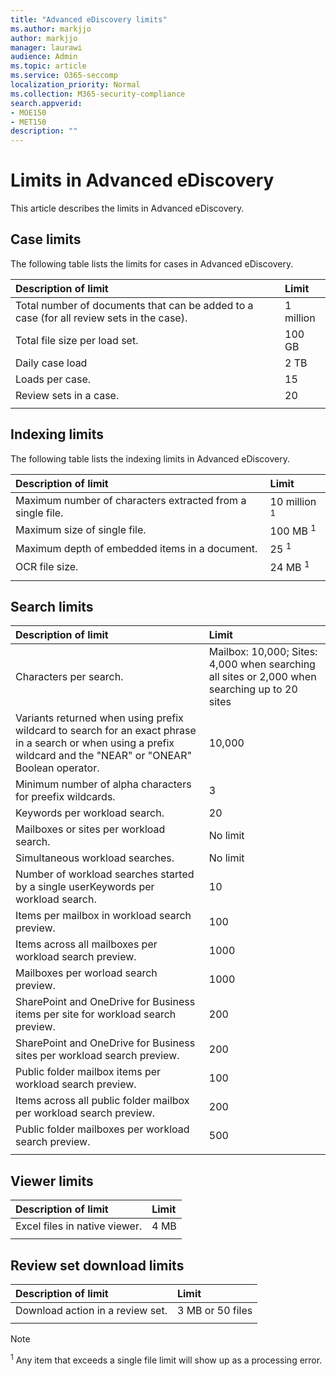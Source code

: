 ```yaml
---
title: "Advanced eDiscovery limits"
ms.author: markjjo
author: markjjo
manager: laurawi
audience: Admin
ms.topic: article
ms.service: O365-seccomp
localization_priority: Normal
ms.collection: M365-security-compliance 
search.appverid: 
- MOE150
- MET150
description: ""
---
```


# Limits in Advanced eDiscovery

This article describes the limits in Advanced eDiscovery.

## Case limits

The following table lists the limits for cases in Advanced eDiscovery.

|**Description of limit**|**Limit**|
  |:-----|:-----|
  |Total number of documents that can be added to a case (for all review sets in the case).  <br/> |1 million  <br/> |
  |Total file size per load set.  <br/> |100 GB  <br/> |
  |Daily case load   <br/> |2 TB <br/> |
  |Loads per case.  <br/> |15 <br/> |
  |Review sets in a case.  <br/> |20 <br/> |
|||


## Indexing limits

The following table lists the indexing limits in Advanced eDiscovery.

|**Description of limit**|**Limit**|
  |:-----|:-----|
  |Maximum number of characters extracted from a single file.  <br/> |10 million <sup>1</sup> <br/> |
  |Maximum size of single file.   <br/> |100 MB <sup>1</sup> <br/> |
  |Maximum depth of embedded items in a document.  <br/> |25 <sup>1</sup> <br/> |
  |OCR file size.  <br/> |24 MB <sup>1</sup> <br/> |  
|||
## Search limits

|**Description of limit**|**Limit**|
  |:-----|:-----|
  |Characters per search.  <br/> |Mailbox: 10,000; Sites: 4,000 when searching all sites or 2,000 when searching up to 20 sites  <br/> |
  |Variants returned when using prefix wildcard to search for an exact phrase in a search or when using a prefix wildcard and the "NEAR" or "ONEAR" Boolean operator.  <br/> |10,000  <br/> |
  |Minimum number of alpha characters for preefix wildcards.  <br/> |3  <br/> |
  |Keywords per workload search.  <br/> |20  <br/> |
  |Mailboxes or sites per workload search.  <br/> |No limit  <br/> |
  |Simultaneous workload searches.  <br/> |No limit  <br/> |
  |Number of workload searches started by a single userKeywords per workload search.  <br/> |10  <br/> |
  |Items per mailbox in workload search preview.  <br/> |100  <br/> |
  |Items across all mailboxes per workload search preview.  <br/> |1000  <br/> |
  |Mailboxes per worload search preview.  <br/> |1000  <br/> |
  |SharePoint and OneDrive for Business items per site for workload search preview.  <br/> |200  <br/> |
  |SharePoint and OneDrive for Business sites per workload search preview.  <br/> |200  <br/> |
  |Public folder mailbox items per workload search preview.  <br/> |100  <br/> |
  |Items across all public folder mailbox per workload search preview.  <br/> |200  <br/> |
  |Public folder mailboxes per workload search preview.  <br/> |500  <br/> |
|||


## Viewer limits

|**Description of limit**|**Limit**|
  |:-----|:-----|
  |Excel files in native viewer.  <br/> |4 MB  <br/> |
|||


## Review set download limits

|**Description of limit**|**Limit**|
  |:-----|:-----|
  |Download action in a review set.  <br/> |3 MB or 50 files  <br/> |
|||

 > [!NOTE]
> <sup>1</sup> Any item that exceeds a single file limit will show up as a processing error. 
